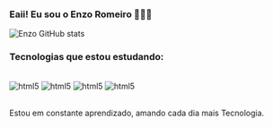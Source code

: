 ### Eaii! Eu sou o Enzo Romeiro 👨🏻‍💻 
 


![Enzo GitHub stats](https://github-readme-stats.vercel.app/api?username=enzoromeiro&theme=algolia&show_icons=true)


### Tecnologias que estou estudando:

<div style= "display: inline_block"><br/>
    <img textalign="center" alt="html5" src="https://img.shields.io/badge/HTML5-E34F26?style=for-the-badge&logo=html5&logoColor=white">
    <img textalign="center" alt="html5" src="https://img.shields.io/badge/CSS3-1572B6?style=for-the-badge&logo=css3&logoColor=white">
    <img textalign="center" alt="html5" src="https://img.shields.io/badge/JavaScript-F7DF1E?style=for-the-badge&logo=javascript&logoColor=black">
    <img textalign="center" alt="html5" src="https://img.shields.io/badge/GIT-E44C30?style=for-the-badge&logo=git&logoColor=white">
</div></br>

 Estou em constante aprendizado, amando cada dia mais Tecnologia.
